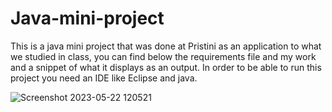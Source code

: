 # Java-mini-project
This is a java mini project that was done at Pristini as an application to what we studied in class, you can find below the requirements file and my work and a snippet of what it displays as an output.
In order to be able to run this project you need an IDE like Eclipse and java.


![Screenshot 2023-05-22 120521](https://github.com/lina2761991/Java-mini-project/assets/32225041/1505c19c-d6d4-4992-ba11-b9c96c490a26)

